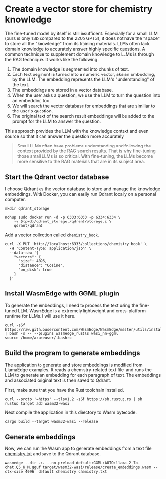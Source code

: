 # Create a vector store for chemistry knowledge

The fine-tuned model by itself is still insufficent. Especially for a small LLM (ours is only 13b compared to the 220b GPT3), it does not have the "space" to store all the "knowledge" from its training materials. LLMs often lack domain knowledge to accurately answer highly specific questions. A common technique to supplement domain knowledge to LLMs is through the RAG technique. It works like the following.

1. The domain knowledge is segmented into chunks of text.
2. Each text segment is turned into a numeric vector, aka an embedding, by the LLM. The embedding represents the LLM's "understanding" of the text.
3. The embeddings are stored in a vector database.
4. When the user asks a question, we use the LLM to turn the question into an embedding too.
5. We will search the vector database for embeddings that are similiar to the user's question.
6. The original text of the search result embeddings will be added to the prompt for the LLM to answer the question.

This approach provides the LLM with the knowledge context and even source so that it can answer the question more accurately.

> Small LLMs often have problems understanding and following the context provided by the RAG search results. That is why fine-tuning those small LLMs is so critical. With fine-tuning, the LLMs become more sensitive to the RAG materials that are in its subject area.

## Start the Qdrant vector database

I choose Qdrant as the vector database to store and manage the knowledge embeddings. With Docker, you can easily run Qdrant locally on a personal computer.

```
mkdir qdrant_storage

nohup sudo docker run -d -p 6333:6333 -p 6334:6334 \
    -v $(pwd)/qdrant_storage:/qdrant/storage:z \
    qdrant/qdrant
```

Add a vector collection called `chemistry_book`.

```
curl -X PUT 'http://localhost:6333/collections/chemistry_book' \
  -H 'Content-Type: application/json' \
  --data-raw '{
    "vectors": {
      "size": 4096,
      "distance": "Cosine",
      "on_disk": true
    }
  }'
```

## Install WasmEdge with GGML plugin

To generate the embeddings, I need to process the text using the fine-tuned LLM. WasmEdge is a extremely lightweight and cross-platform runtime for LLMs. I will use it here.

```
curl -sSf https://raw.githubusercontent.com/WasmEdge/WasmEdge/master/utils/install.sh | bash -s -- --plugins wasmedge_rustls wasi_nn-ggml
source /home/azureuser/.bashrc
```

## Build the program to generate embeddings

The application to generate and store embeddings is modified from LlamaEdge examples. It reads a chemistry-related text file, and runs the LLM to generate an embedding for each paragraph of text. The embeddings and associated original text is then saved to Qdrant.

First, make sure that you have the Rust toolchain installed.

```
curl --proto '=https' --tlsv1.2 -sSf https://sh.rustup.rs | sh
rustup target add wasm32-wasi
```

Next compile the application in this directory to Wasm bytecode.

```
cargo build --target wasm32-wasi --release
```

## Generate embeddings

Now, we can run the Wasm app to generate embeddings from a text file [chemistry.txt](chemistry.txt) and save to the Qdrant database.

```
wasmedge --dir .:. --nn-preload default:GGML:AUTO:llama-2-7b-chat.Q5_K_M.gguf target/wasm32-wasi/release/create_embeddings.wasm --ctx-size 4096  default chemistry chemistry.txt
```



